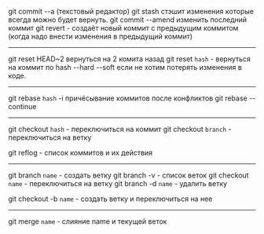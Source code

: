git commit --a  (текстовый редактор)
git stash   стэшит изменения которые всегда можно будет вернуть. 
git commit --amend изменить последний коммит
git revert  - создаёт новый коммит с предыдущим коммитом (когда надо внести изменения в предыдущий коммит)
_______________________________________________________

git reset  HEAD~2 вернуться на 2 комита назад
git reset `hash` - вернуться на коммит по hash 
--hard 
--soft если не хотим потерять изменения в коде. 
____________________________________________________
git rebase `hash` -i  причёсывание коммитов
после конфликтов 
git rebase --continue
____________________________________________________
git checkout `hash` - переключиться на коммит
git checkout `branch` - переключиться на ветку

git reflog - список коммитов и их действия

________________________________________________
git branch `name` - создать ветку
git branch -v - список веток
git checkout `name` - переключиться на ветку
git branch -d `name` - удалить ветку 

git checkout -b `name` - создать ветку и переключиться на нее
________________________________________________

git merge `name` - слияние name и текущей веток